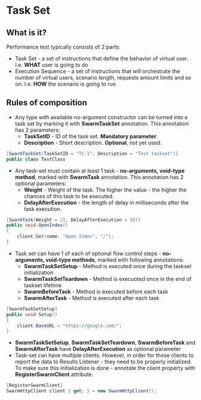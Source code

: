 # Task Set
## What is it?
Performance test typically consists of 2 parts:
- Task Set - a set of instructions that define the behavior of virtual user. I.e. **WHAT** user is going to do
- Execution Sequence - a set of instructions that will orchestrate the number of virtual users, scenario length, requests amount limits and so on. I.e. **HOW** the scenario is going to run

## Rules of composition
- Any type with available no-argument constructor can be turned into a task set by marking it with **SwarmTaskSet** annotation. This annotation has 2 parameters:
    - **TaskSetID** - ID of the task set. **Mandatory parameter**
    - **Description** - Short description. **Optional**, not yet used.
```cs
[SwarmTaskSet(TaskSetID = "TC-1", Description = "Test taskset")]
public class TestClass
```
- Any task-set must contain at least 1 task - **no-arguments, void-type method**, marked with **SwarmTask** annotation. This annotation has 2 optional parameters:
    - **Weight** - Weight of the task. The higher the value - the higher the chances of this task to be executed.
    - **DelayAfterExecution** - the length of delay in milliseconds after the task execution.
```cs
[SwarmTask(Weight = 15, DelayAfterExecution = 50)]
public void OpenIndex()
{
    client.Get(name: "Open Index", "/");
}
```
- Task set can have 1 of each of optional flow control steps - **no-arguments, void-type methods**, marked with following annotations:
    - **SwarmTaskSetSetup** - Method is executed once during the taskset initialization
    - **SwarmTaskSetTeardown** - Method is execuoted once in the end of taskset lifetime
    - **SwarmBeforeTask** - Method is executed before each task
    - **SwarmAfterTask** - Method is executed after each task
```cs
[SwarmTaskSetSetup]
public void Setup()
{
    client.BaseURL = "https://google.com/";
}
```
- **SwarmTaskSetSetup**, **SwarmTaskSetTeardown**, **SwarmBeforeTask** and **SwarmAfterTask** have **DelayAfterExecution** as optional parameter
- Task-set can have multiple clients. However, in order for those clients to report the data to Results Listener - they need to be properly initialized. To make sure this initialization is done - annotate the client property with **RegisterSwarmClient** attribute.
```cs
[RegisterSwarmClient]
SwarmHttpClient client { get; } = new SwarmHttpClient();
```